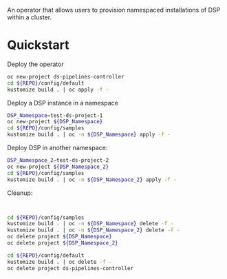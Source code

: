 An operator that allows users to provision namespaced installations of DSP within a cluster.

# Quickstart

Deploy the operator
```bash
oc new-project ds-pipelines-controller
cd ${REPO}/config/default
kustomize build . | oc apply -f -
```

Deploy a DSP instance in a namespace
```bash
DSP_Namespace=test-ds-project-1
oc new-project ${DSP_Namespace}
cd ${REPO}/config/samples
kustomize build . | oc -n ${DSP_Namespace} apply -f -
```

Deploy DSP in another namespace: 

```bash
DSP_Namespace_2=test-ds-project-2
oc new-project ${DSP_Namespace_2}
cd ${REPO}/config/samples
kustomize build . | oc -n ${DSP_Namespace_2} apply -f -
```

Cleanup:

```bash


cd ${REPO}/config/samples
kustomize build . | oc -n ${DSP_Namespace} delete -f -
kustomize build . | oc -n ${DSP_Namespace_2} delete -f -
oc delete project ${DSP_Namespace}
oc delete project ${DSP_Namespace_2}

cd ${REPO}/config/default
kustomize build . | oc delete -f -
oc delete project ds-pipelines-controller
```